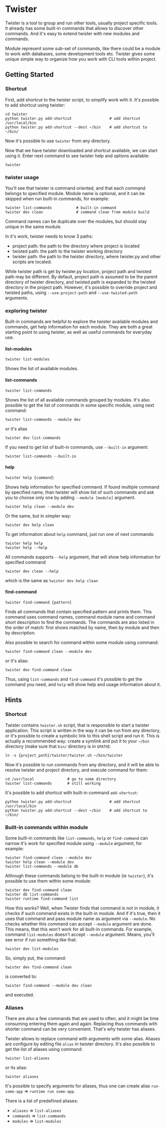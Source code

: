 Twister
=======

Twister is a tool to group and run other tools, usually project specific tools. 
It already has some built-in commands that allows to discover other commands. And it's easy to extend twister with
new modules and commands.

Module represent some sub-set of commands, like there could be a module to work with databases, some development tools etc.
Twister gives some unique simple way to organize how you work with CLI tools within project.

## Getting Started

### Shortcut
First, add shortcut to the twister script, to simplify work with it. It's possible to add shortcut using twister:

    cd twister
    python twister.py add-shortcut                 # add shortcut /usr/local/bin
    python twister.py add-shortcut --dest ~/bin    # add shortcut to ~/bin/

Now it's possible to use `twister` from any directory.

Now that we have twister downloaded and shortcut available, we can start using it. Enter next command to see twister help and
options available:

    twister

### twister usage

You'll see that twister is command oriented, and that each command belongs to specified module. Module name is optional,
and it can be skipped when run built-in commands, for example:

    twister list-commands           # built-in command
    twister dev clean               # command clean from module build

Command names can be duplicate over the modules, but should stay unique in the same module.

In it's work, twister needs to know 3 paths:

 - project path: the path to the directory where project is located
 - twisted path: the path to the twister working directory
 - twister path: the path to the twister directory, where twister.py and other scripts are located.

While twister path is get by twister.py location, project path and twisted path may be different. By default, project path
is assumed to be the parent directory of twister directory, and twisted path is expanded to the twisted directory in the project path.
However, it's possible to override project and twisted paths, using `--use-project-path` and `--use-twisted-path` arguments.

### exploring twister

Built-in commands are helpful to explore the twister available modules and commands, get help information for each module. They are
both a great starting point to using twister, as well as useful commands for everyday use.

#### list-modules

    twister list-modules

Shows the list of available modules.

#### list-commands

    twister list-commands

Shows the list of all available commands grouped by modules. It's also possible to get the list of commands in some specific module,
using next command:

    twister list-commands --module dev

or it's alias

    twister dev list-commands

If you need to get list of built-in commands, use `--built-in` argument:

    twister list-commands --built-in

#### help

    twister help {command}

Shows help information for specified command. If found multiple command by specified name, than twister will show list of such commands
and ask you to choose only one by adding `--module [module]` argument.

    twister help clean --module dev

Or the same, but in simpler way:

    twister dev help clean

To get information about `help` command, just run one of next commands:

    twister help help
    twister help --help

All commands supports `--help` argument, that will show help information for specified command

    twister dev clean --help

which is the same as `twister dev help clean`

#### find-command

    twister find-command {pattern}

Finds all commands that contain specified pattern and prints them. This command uses command names, command module name and command short
description to find the commands. The commands are also listed in the order of match: first shows matched by name, then by module and
then by description.

Also possible to search for command within some module using command:

    twister find-command clean --module dev

or it's alias:

    twister dev find-command clean

Thus, using `list-commands` and `find-command` it's possible to get the command you need, and `help` will show help
and usage information about it.

## Hints

### Shortcut

Twister contains `twister.sh` script, that is responsible to start a twister application. This script
is written in the way it can be run from any directory, or it's possible to create a symbolic link to
this shell script and run it. This is actually a recommended way: create a symlink and put it to your
`~/bin` directory (make sure that `bin/` directory is in `$PATH`):

    ln -s {project_path}/twister/twister.sh ~/bin/twister

Now it's possible to run commands from any directory, and it will be able to resolve twister and project
directory, and execute command for them:

    cd /usr/local    		    # go to some directory
    twister list-commands		# still working

It's possible to add shortcut with built-in command `add-shortcut`:

    python twister.py add-shortcut                 # add shortcut /usr/local/bin
    python twister.py add-shortcut --dest ~/bin    # add shortcut to ~/bin/


### Built-in commands within module

Some built-in commands like `list-commands`, `help` or `find-command` can narrow it's work for specified module using `--module` argument,
for example:

    twister find-command clean --module dev
    twister help clean --module dev
    twister list-commands --module db

Although these commands belong to the built-in module (ie `twister`), it's possible to use them within some module:

    twister dev find-command clean
    twister db list-commands
    twister runtime find-command list

How this works? Well, when Twister finds that command is not in module, it checks if such command exists in the built-in module.
And if it's true, then it uses that command and pass module name as argument via `--module`. No checks whether this command
can accept `--module` argument are done. This means, that this won't work for all built-in commands. For example, command
`list-modules` doesn't accept `--module` argument. Means, you'll see error if run something like that:

    twister dev list-modules

So, simply put, the command:

    twister dev find-command clean

is converted to:

    twister find-command --module dev clean

and executed.


### Aliases

There are also a few commands that are used to often, and it might be time consuming entering them again and again.
Replacing thus commands with shorter command can be very convenient. That's why twister has aliases.

Twister allows to replace command with arguments with some alias. Aliases are configure by editing file `alias` in
twister directory. It's also possible to get the list of aliases using command:

    twister list-aliases

or its alias:

    twister aliases

It's possible to specify arguments for aliases, thus one can create alias `run-some-app` => `runtime run some-app`.

There is a list of predefined aliases:

 - `aliases` => `list-aliases`
 - `commands` => `list-commands`
 - `modules` => `list-modules`
